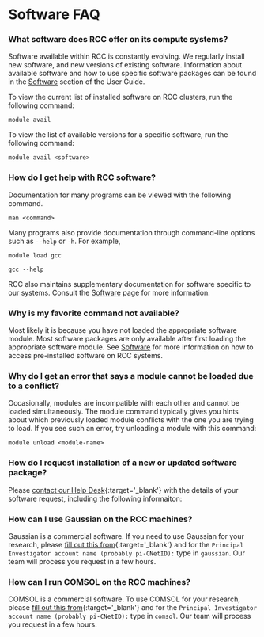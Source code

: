 # Software FAQ

### What software does RCC offer on its compute systems? 

Software available within RCC is constantly evolving. We regularly install new software, and new versions of existing software. Information about available software and how to use specific software packages can be found in the [Software](../software/index.md) section of the User Guide.

To view the current list of installed software on RCC clusters, run the following command: 

```
module avail
```

To view the list of available versions for a specific software, run the following command: 

``` 
module avail <software>
```
### How do I get help with RCC software? 
Documentation for many programs can be viewed with the following command.

``` 
man <command>
```

Many programs also provide documentation through command-line options such as `--help` or `-h`. For example,


```
module load gcc
``` 

```
gcc --help
```

RCC also maintains supplementary documentation for software specific to our systems. Consult the [Software](../software/index.md) page for more information.

### Why is my favorite command not available? 

Most likely it is because you have not loaded the appropriate software module. Most software packages are only available after first loading the appropriate software module. See [Software](../software/index.md) for more information on how to access pre-installed software on RCC systems.

### Why do I get an error that says a module cannot be loaded due to a conflict? 

Occasionally, modules are incompatible with each other and cannot be loaded simultaneously. The module command typically gives you hints about which previously loaded module conflicts with the one you are trying to load. If you see such an error, try unloading a module with this command:

```
module unload <module-name>
```

### How do I request installation of a new or updated software package? 

Please [contact our Help Desk](https://rcc.uchicago.edu/support-and-services/consulting-and-technical-support){:target='_blank'} with the details of your software request, including the following informaiton: 

### How can I use Gaussian on the RCC machines?

Gaussian is a commercial software. If you need to use Gaussian for your research, please [fill out this from](https://rcc.uchicago.edu/accounts-allocations/general-user-account-request){:target='_blank'} and for the `Principal Investigator account name (probably pi-CNetID):` type in `gaussian`. Our team will process you request in a few hours. 

### How can I run COMSOL on the RCC machines?

COMSOL is a commercial software. To use COMSOL for your research, please [fill out this from](https://rcc.uchicago.edu/accounts-allocations/general-user-account-request){:target='_blank'} and for the `Principal Investigator account name (probably pi-CNetID):` type in `comsol`. Our team will process you request in a few hours.